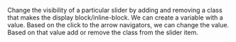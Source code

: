 Change the visibility of a particular slider by adding and removing a class that makes the display block/inline-block.
We can create a variable with a value.
Based on the click to the arrow navigators, we can change the value.
Based on that value add or remove the class from the slider item.